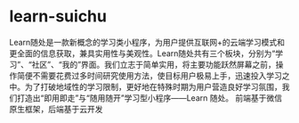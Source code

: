 # learn-suichu
Learn随处是一款新概念的学习类小程序，为用户提供互联网+的云端学习模式和更全面的信息获取，兼具实用性与美观性。Learn随处共有三个板块，分别为“学习”、“社区”、“我的”界面。我们立志于简单实用，将主要功能跃然屏幕之前，操作简便不需要花费过多时间研究使用方法，使目标用户极易上手，迅速投入学习之中。为了打破地域性的学习限制，更好地在特殊时期为用户营造良好学习氛围，我们打造出“即用即走”与“随用随开”学习型小程序——Learn 随处。  前端基于微信原生框架，后端基于云开发
